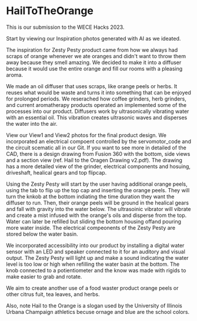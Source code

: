 # HailToTheOrange
This is our submission to the WECE Hacks 2023. 

Start by viewing our Inspiration photos generated with AI as we ideated. 

The inspiration for Zesty Pesty product came from how we always had scraps of orange whenever we ate oranges and didn't want to throw them away because they smell amazing. We decided to make it into a diffuser because it would use the entire orange and fill our rooms with a pleasing aroma.

We made an oil diffuser that uses scraps, like orange peels or herbs. It reuses what would be waste and turns it into something that can be enjoyed for prolonged periods. We reserached how coffee grinders, herb grinders, and current aromatherapy products operated an implemented some of the processes into our product. Diffusers work by ultrasonically vibrating water with an essential oil. This vibration creates ultrasonic waves and disperses the water into the air. 

View our View1 and View2 photos for the final product design. We incorporated an electrical compoent controlled by the servomotor_code and the circuit scematic all in our Git. If you want to see more in detailed of the CAD, there is a design drawing from Fusion 360 with the bottom, side views and a section view (ref. Hail to the Oragen Drawing v2.pdf). The drawing has a more detailed view of the grinder, electrical components and hosuing, driveshaft, healical gears and top flipcap. 

Using the Zesty Pesty will start by the user having additional orange peels, using the tab to flip up the top cap and inserting the orange peels. They will turn the knkob at the bottom indiating the time duration they want the diffuser to run. Then, their orange peels will be ground in the healical gears and fall with gravity into the water below. The ultrasoinic vibrator will vibrate and create a mist infused with the orange's oils and disperse from the top. Water can later be refilled but sliding the bottom housing offand pouring more water inside. The electrical compeonents of the Zesty Pesty are stored below the water basin. 

We incorporated accessibility into our product by installing a digital water sensor with an LED and speaker connected to it for an auditory and visual output. The Zesty Pesty will light up and make a sound indicating the water level is too low or high when refilling the water basin at the bottom. The knob connected to a potientiometer and the know was made with rigids to make easier to grab and rotate.    

We aim to create another use of a food waster product orange peels or other citrus fuit, tea leaves, and herbs. 

Also, note Hail to the Orange is a slogan used by the University of Illinois Urbana Champaign athletics becuse ornage and blue are the school colors. 

